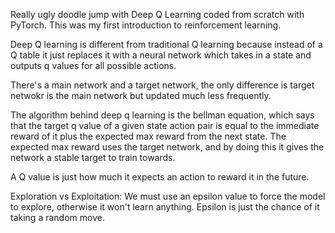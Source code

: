 Really ugly doodle jump with Deep Q Learning coded from scratch with PyTorch. This was my first introduction to reinforcement learning. 

Deep Q learning is different from traditional Q learning because instead of a Q table it just replaces it with a neural network which takes in a state and outputs q values for all possible actions. 

There's a main network and a target network, the only difference is target netwokr is the main network but updated much less frequently.

The algorithm behind deep q learning is the bellman equation, which says that the target q value of a given state action pair is equal to the immediate reward of it plus the expected max reward from the next state. The expected max reward uses the target network, and by doing this it gives the network a stable target to train towards. 

A Q value is just how much it expects an action to reward it in the future. 

Exploration vs Exploitation: We must use an epsilon value to force the model to explore, otherwise it won't learn anything. Epsilon is just the chance of it taking a random move. 


